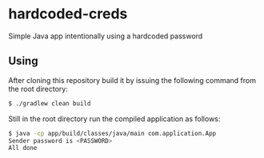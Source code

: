 # hardcoded-creds
Simple Java app intentionally using a hardcoded password

## Using

After cloning this repository build it by issuing the following command
from the root directory:

```bash
$ ./gradlew clean build
```

Still in the root directory run the compiled application as follows:

```bash
$ java -cp app/build/classes/java/main com.application.App
Sender password is <PASSWORD>
All done
```
